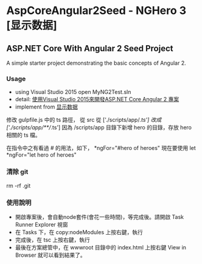 # AspCoreAngular2Seed - NGHero 3 [显示数据]

## ASP.NET Core With Angular 2 Seed Project 

A simple starter project demonstrating the basic concepts of Angular 2.


### Usage
- using Visual Studio 2015 open MyNG2Test.sln
- detail: [使用Visual Studio 2015來開發ASP.NET Core Angular 2 專案](https://dotblogs.com.tw/rainmaker/2016/09/19/172823)
- implement from [显示数据](https://angular.cn/docs/ts/latest/guide/displaying-data.html)

修改 gulpfile.js 中的 ts 路徑，
從 src 從 ['./scripts/app/*.ts'] 改成  ['./scripts/app/**/*.ts']
因為 /scripts/app 目錄下新增 hero 的目錄，存放 hero 相關的 ts 檔。

在指令中之有看過 # 的用法，如下，
*ngFor="#hero of heroes" 
現在要使用 let 
*ngFor="let hero of heroes" 

### 清除 git 
rm -rf .git

### 使用說明
- 開啟專案後，會自動node套件(會花一些時間)，等完成後。請開啟 Task Runner Explorer 視窗
- 在 Tasks 下，在 copy:nodeModules 上按右鍵，執行
- 完成後，在 tsc 上按右鍵，執行
- 最後在方案總管中，在 wwwroot 目錄中的 index.html 上按右鍵 View in Browser 就可以看到結果了。


